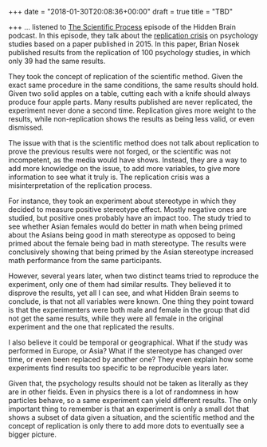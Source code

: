 +++
date = "2018-01-30T20:08:36+00:00"
draft = true
title = "TBD"

+++
... listened to [The Scientific Process](https://www.npr.org/2016/05/24/477921050/when-great-minds-think-unlike-inside-sciences-replication-crisis) episode of the Hidden Brain podcast. In this episode, they talk about the [replication crisis](https://en.wikipedia.org/wiki/Replication_crisis) on psychology studies based on a paper published in 2015. In this paper, Brian Nosek published results from the replication of 100 psychology studies, in which only 39 had the same results.

They took the concept of replication of the scientific method. Given the exact same procedure in the same conditions, the same results should hold. Given two solid apples on a table, cutting each with a knife should always produce four apple parts. Many results published are never replicated, the experiment never done a second time. Replication gives more weight to the results, while non-replication shows the results as being less valid, or even dismissed.

The issue with that is the scientific method does not talk about replication to prove the previous results were not forged, or the scientific was not incompetent, as the media would have shows. Instead, they are a way to add more knowledge on the issue, to add more variables, to give more information to see what it truly is. The replication crisis was a misinterpretation of the replication process.

For instance, they took an experiment about stereotype in which they decided to measure positive stereotype effect. Mostly negative ones are studied, but positive ones probably have an impact too. The study tried to see whether Asian females would do better in math when being primed about the Asians being good in math stereotype as opposed to being primed about the female being bad in math stereotype. The results were conclusively showing that being primed by the Asian stereotype increased math performance from the same participants.

However, several years later, when two distinct teams tried to reproduce the experiment, only one of them had similar results. They believed it to disprove the results, yet all I can see, and what Hidden Brain seems to conclude, is that not all variables were known. One thing they point toward is that the experimenters were both male and female in the group that did not get the same results, while they were all female in the original experiment and the one that replicated the results.

I also believe it could be temporal or geographical. What if the study was performed in Europe, or Asia? What if the stereotype has changed over time, or even been replaced by another one? They even explain how some experiments find results too specific to be reproducible years later.

Given that, the psychology results should not be taken as literally as they are in other fields. Even in physics there is a lot of randomness in how particles behave, so a same experiment can yield different results. The only important thing to remember is that an experiment is only a small dot that shows a subset of data given a situation, and the scientific method and the concept of replication is only there to add more dots to eventually see a bigger picture.
